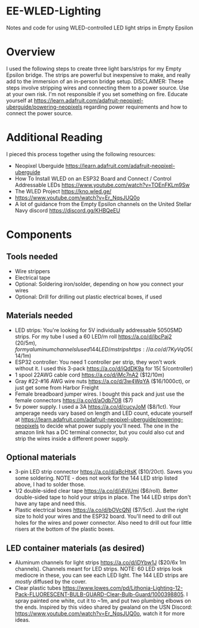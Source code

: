 # EE-WLED-Lighting
Notes and code for using WLED-controlled LED light strips in Empty Epsilon

# Overview
I used the following steps to create three light bars/strips for my Empty Epsilon bridge.  The strips are powerful but inexpensive to make, and really add to the immersion of an in-person bridge setup.
DISCLAIMER: These steps involve stripping wires and connecting them to a power source.  Use at your own risk.  I'm not responsible if you set something on fire. Educate yourself at https://learn.adafruit.com/adafruit-neopixel-uberguide/powering-neopixels regarding power requirements and how to connect the power source.

# Additional Reading
I pieced this process together using the following resources:
- Neopixel Uberguide https://learn.adafruit.com/adafruit-neopixel-uberguide
- How To Install WLED on an ESP32 Board and Connect / Control Addressable LEDs https://www.youtube.com/watch?v=TOEnFKLm9Sw
- The WLED Project https://kno.wled.ge/
- https://www.youtube.com/watch?v=Er_NqsJUQ0o
- A lot of guidance from the Empty Epsilon channels on the United Stellar Navy discord https://discord.gg/KHBQeEU

# Components
## Tools needed
- Wire strippers
- Electrical tape
- Optional: Soldering iron/solder, depending on how you connect your wires
- Optional: Drill for drilling out plastic electrical boxes, if used

## Materials needed
- LED strips: You're looking for 5V individually addressable 5050SMD strips.  For my tube I used a 60 LED/m roll https://a.co/d/ibcPaj2 ($20/5m), for my aluminum channels I used 144 LED/m strips https://a.co/d/7KyVqO5 ($14/1m)
- ESP32 controller: You need 1 controller per strip, they won't work without it.  I used this 3-pack https://a.co/d/iQdDK9a for $15 (~$5/controller)
- 1 spool 22AWG cable cord https://a.co/d/iMc7nA2 ($12/10m)
- Gray #22-#16 AWG wire nuts https://a.co/d/3w4WqYA ($16/1000ct), or just get some from Harbor Freight
- Female breadboard jumper wires. I bought this pack and just use the female connectors https://a.co/d/aOdb7O8 ($7)
- 5v power supply. I used a 3A https://a.co/d/cucyJoM ($8/1ct).  Your amperage needs vary based on length and LED count, educate yourself at https://learn.adafruit.com/adafruit-neopixel-uberguide/powering-neopixels to decide what power supply you'll need.  The one in the amazon link has a DC terminal connector, but you could also cut and strip the wires inside a different power supply.  

## Optional materials 
- 3-pin LED strip connector https://a.co/d/aBcHtsK ($10/20ct). Saves you some soldering. NOTE - does not work for the 144 LED strip listed above, I had to solder those.
- 1/2 double-sided clear tape https://a.co/d/i4VjUmj ($6/roll). Better double-sided tape to hold your strips in place.  The 144 LED strips don't have any tape and need this.
- Plastic electrical boxes https://a.co/d/bOVcQNI ($7/5ct). Just the right size to hold your wires and the ESP32 board.  You'll need to drill out holes for the wires and power connector.  Also need to drill out four little risers at the bottom of the plastic boxes.

## LED container materials (as desired)
- Aluminum channels for light strips https://a.co/d/iDYbw1J ($20/6x 1m channels). Channels meant for LED strips.  NOTE: 60 LED strips look mediocre in these, you can see each LED light.  The 144 LED strips are *mostly* diffused by the cover.
- Clear plastic tubes https://www.lowes.com/pd/Lithonia-Lighting-12-Pack-FLUORESCENT-BULB-GUARD-Clear-Bulb-Guard/1000398805. I spray painted one white, cut it to ~1m, and put two plumbing elbows on the ends.  Inspired by this video shared by gwaland on the USN Discord: https://www.youtube.com/watch?v=Er_NqsJUQ0o, watch it for more ideas.

